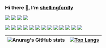 ### Hi there 👋, I'm [shellingfordly](https://github.com/shellingfordly)

[![](https://img.shields.io/badge/掘金-shellingfordly-2376bc?style=flat-square)](https://juejin.cn/user/3799557993142535)
[![](https://img.shields.io/badge/思否-shellingfordly-2376bc?style=flat-square)](https://segmentfault.com/u/shellingfordly/)
[![](https://img.shields.io/badge/Blog-shellingfordly-2376bc?style=flat-square)](https://shellingfordly.gitee.io/)
![](https://img.shields.io/badge/email-shellingfordly@qq.com-2376bc?style=flat-square)

[![](https://img.shields.io/badge/-HTML5-E34F26?style=flat-square&logo=html5&logoColor=white)](https://html.spec.whatwg.org/)
[![](https://img.shields.io/badge/-CSS3-1572B6?style=flat-square&logo=css3&logoColor=white)](https://www.w3.org/Style/CSS/)
[![](https://img.shields.io/badge/-JavaScript-f7e018?style=flat-square&logo=javascript&logoColor=white)](https://www.ecma-international.org/)
[![](https://img.shields.io/badge/-Less-43853d?style=flat-square&logo=less&logoColor=white)](https://lesscss.org/)
[![](https://img.shields.io/badge/TypeScript-cb3837?style=flat-square&logo=TypeScript&logoColor=ffffff)](https://www.typescriptlang.org/)
[![](https://img.shields.io/badge/-Vue.js-4fc08d?style=flat-square&logo=vue.js&logoColor=ffffff)](https://vuejs.org/)
[![](https://img.shields.io/badge/React-cb3837?style=flat-square&logo=React&logoColor=ffffff)](https://reactjs.org/)
[![](https://img.shields.io/badge/-NPM-cb3837?style=flat-square&logo=npm&logoColor=white)](https://npmjs.com/)
[![](https://img.shields.io/badge/-Yarn-2496ED?style=flat-square&logo=yarn&logoColor=white)](https://yarnpkg.com/)
[![](https://img.shields.io/badge/-Webpack-3776AB?style=flat-square&logo=webpack&logoColor=white)](https://webpack.js.org/)
[![](https://img.shields.io/badge/-vite-646CFF?style=flat-square&logo=vite&logoColor=ffffff)](https://vitejs.dev/)
[![](https://img.shields.io/badge/-Node.js-43853d?style=flat-square&logo=node.js&logoColor=ffffff)](https://nodejs.org/)
[![](https://img.shields.io/badge/-MongoDB-6DB33F?style=flat-square&logo=mongodb&logoColor=white)](https://www.mongodb.com/)


|![Anurag's GitHub stats](https://github-readme-stats.vercel.app/api?username=shellingfordly&show_icons=true&theme=buefy)|[![Top Langs](https://github-readme-stats.vercel.app/api/top-langs/?username=shellingfordly&theme=buefy&layout=compact)](https://github.com/anuraghazra/github-readme-stats)|
|-|-|
